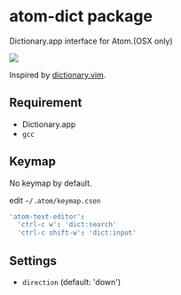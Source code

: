 # atom-dict package

Dictionary.app interface for Atom.(OSX only)

![](http://i.gyazo.com/1afbef515b76deb9969f8b57f6ea70bf.gif)

Inspired by [dictionary.vim](https://github.com/itchyny/dictionary.vim).

## Requirement
* Dictionary.app
* `gcc`

## Keymap

No keymap by default.

edit `~/.atom/keymap.cson`

```coffeescript
'atom-text-editor':
  'ctrl-c w': 'dict:search'
  'ctrl-c shift-w': 'dict:input'
```

## Settings

- `direction` (default: 'down')
